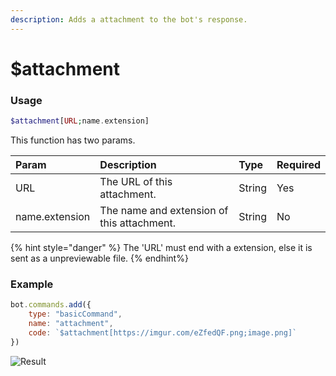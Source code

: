 ```yaml
---
description: Adds a attachment to the bot's response.
---
```


# $attachment
### Usage
```php
$attachment[URL;name.extension]
```

This function has two params.

| Param | Description | Type | Required |
| :--- | :--- | :--- | :--- |
| URL | The URL of this attachment. | String | Yes |
| name.extension | The name and extension of this attachment. | String | No |

{% hint style="danger" %}
The 'URL' must end with a extension, else it is sent as a unpreviewable file.
{% endhint%}

### Example
```javascript
bot.commands.add({
    type: "basicCommand",
    name: "attachment",
    code: `$attachment[https://imgur.com/eZfedQF.png;image.png]`
})
```
![Result](https://user-images.githubusercontent.com/69215413/132230947-4ef1d689-da5d-4f74-90ba-5a9a03ed980d.png)